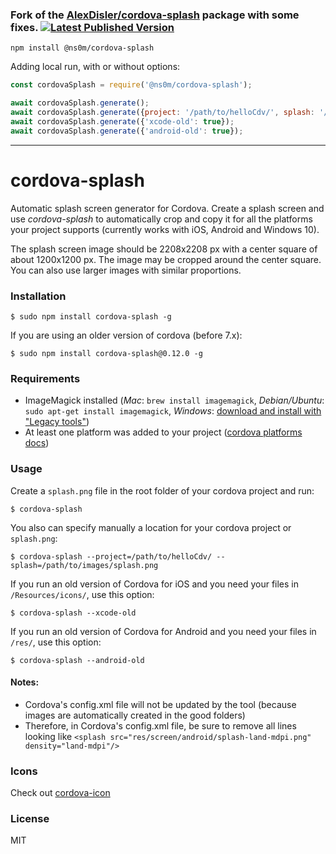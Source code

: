 ### Fork of the [AlexDisler/cordova-splash](https://github.com/AlexDisler/cordova-splash) package with some fixes. [![Latest Published Version](https://img.shields.io/npm/v/@ns0m/cordova-splash)](https://www.npmjs.com/package/@ns0m/cordova-splash)
```
npm install @ns0m/cordova-splash
```

Adding local run, with or without options:
```js
const cordovaSplash = require('@ns0m/cordova-splash');

await cordovaSplash.generate();
await cordovaSplash.generate({project: '/path/to/helloCdv/', splash: '/path/to/images/splash.png'});
await cordovaSplash.generate({'xcode-old': true});
await cordovaSplash.generate({'android-old': true});
```

---

# cordova-splash

Automatic splash screen generator for Cordova. Create a splash screen and use _cordova-splash_ to automatically crop and copy it for all the platforms your project supports (currently works with iOS, Android and Windows 10).

The splash screen image should be 2208x2208 px with a center square of about 1200x1200 px. The image may be cropped around the center square. You can also use larger images with similar proportions.

### Installation

    $ sudo npm install cordova-splash -g

If you are using an older version of cordova (before 7.x):

    $ sudo npm install cordova-splash@0.12.0 -g

### Requirements

- ImageMagick installed (*Mac*: `brew install imagemagick`, *Debian/Ubuntu*: `sudo apt-get install imagemagick`, *Windows*: [download and install with "Legacy tools"](https://imagemagick.org/script/download.php#windows))
- At least one platform was added to your project ([cordova platforms docs](http://cordova.apache.org/docs/en/edge/guide_platforms_index.md.html#Platform%20Guides))

### Usage

Create a `splash.png` file in the root folder of your cordova project and run:

    $ cordova-splash

You also can specify manually a location for your cordova project or `splash.png`:

    $ cordova-splash --project=/path/to/helloCdv/ --splash=/path/to/images/splash.png

If you run an old version of Cordova for iOS and you need your files in `/Resources/icons/`, use this option:

    $ cordova-splash --xcode-old

If you run an old version of Cordova for Android and you need your files in `/res/`, use this option:

    $ cordova-splash --android-old

#### Notes:

- Cordova's config.xml file will not be updated by the tool (because images are automatically created in the good folders)
- Therefore, in Cordova's config.xml file, be sure to remove all lines looking like `<splash src="res/screen/android/splash-land-mdpi.png" density="land-mdpi"/>`

### Icons

Check out [cordova-icon](https://github.com/AlexDisler/cordova-icon)

### License

MIT

